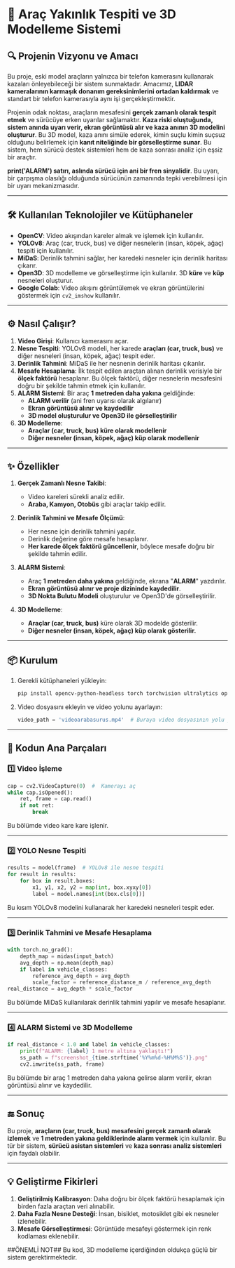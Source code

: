 # **🚀 Araç Yakınlık Tespiti ve 3D Modelleme Sistemi**

## **🔍 Projenin Vizyonu ve Amacı**
Bu proje, eski model araçların yalnızca bir telefon kamerasını kullanarak kazaları önleyebileceği bir sistem sunmaktadır. Amacımız, **LIDAR kameralarının karmaşık donanım gereksinimlerini ortadan kaldırmak** ve standart bir telefon kamerasıyla aynı işi gerçekleştirmektir. 

Projenin odak noktası, araçların mesafesini **gerçek zamanlı olarak tespit etmek** ve sürücüye erken uyarılar sağlamaktır. **Kaza riski oluştuğunda, sistem anında uyarı verir, ekran görüntüsü alır ve kaza anının 3D modelini oluşturur**. Bu 3D model, kaza anını simüle ederek, kimin suçlu kimin suçsuz olduğunu belirlemek için **kanıt niteliğinde bir görselleştirme sunar**. Bu sistem, hem sürücü destek sistemleri hem de kaza sonrası analiz için eşsiz bir araçtır.

**print('ALARM') satırı, aslında sürücü için ani bir fren sinyalidir**. Bu uyarı, bir çarpışma olasılığı olduğunda sürücünün zamanında tepki verebilmesi için bir uyarı mekanizmasıdır.

---

## **🛠️ Kullanılan Teknolojiler ve Kütüphaneler**

- **OpenCV**: Video akışından kareler almak ve işlemek için kullanılır.
- **YOLOv8**: Araç (car, truck, bus) ve diğer nesnelerin (insan, köpek, ağaç) tespiti için kullanılır.
- **MiDaS**: Derinlik tahmini sağlar, her karedeki nesneler için derinlik haritası çıkarır.
- **Open3D**: 3D modelleme ve görselleştirme için kullanılır. 3D **küre** ve **küp** nesneleri oluşturur.
- **Google Colab**: Video akışını görüntülemek ve ekran görüntülerini göstermek için `cv2_imshow` kullanılır.

---

## **⚙️ Nasıl Çalışır?**

1. **Video Girişi**: Kullanıcı kamerasını açar.
2. **Nesne Tespiti**: YOLOv8 modeli, her karede **araçları (car, truck, bus)** ve diğer nesneleri (insan, köpek, ağaç) tespit eder.
3. **Derinlik Tahmini**: MiDaS ile her nesnenin derinlik haritası çıkarılır.
4. **Mesafe Hesaplama**: İlk tespit edilen araçtan alınan derinlik verisiyle bir **ölçek faktörü** hesaplanır. Bu ölçek faktörü, diğer nesnelerin mesafesini doğru bir şekilde tahmin etmek için kullanılır.
5. **ALARM Sistemi**: Bir araç **1 metreden daha yakına** geldiğinde:
   - **ALARM verilir** (ani fren uyarısı olarak algılanır)
   - **Ekran görüntüsü alınır ve kaydedilir**
   - **3D model oluşturulur ve Open3D ile görselleştirilir**
6. **3D Modelleme**:
   - **Araçlar (car, truck, bus) küre olarak modellenir**
   - **Diğer nesneler (insan, köpek, ağaç) küp olarak modellenir**

---

## **✨ Özellikler**

1. **Gerçek Zamanlı Nesne Takibi**:
   - Video kareleri sürekli analiz edilir.
   - **Araba, Kamyon, Otobüs** gibi araçlar takip edilir.

2. **Derinlik Tahmini ve Mesafe Ölçümü**:
   - Her nesne için derinlik tahmini yapılır.
   - Derinlik değerine göre mesafe hesaplanır.
   - **Her karede ölçek faktörü güncellenir**, böylece mesafe doğru bir şekilde tahmin edilir.

3. **ALARM Sistemi**:
   - Araç **1 metreden daha yakına** geldiğinde, ekrana "**ALARM**" yazdırılır.
   - **Ekran görüntüsü alınır ve proje dizininde kaydedilir**.
   - **3D Nokta Bulutu Modeli** oluşturulur ve Open3D'de görselleştirilir.

4. **3D Modelleme**:
   - **Araçlar (car, truck, bus)** küre olarak 3D modelde gösterilir.
   - **Diğer nesneler (insan, köpek, ağaç) küp olarak gösterilir.**

---

## **📦 Kurulum**

1. Gerekli kütüphaneleri yükleyin:
   ```bash
   pip install opencv-python-headless torch torchvision ultralytics open3d pillow
   ```
2. Video dosyasını ekleyin ve video yolunu ayarlayın:
   ```python
   video_path = 'videoarabasurus.mp4'  # Buraya video dosyasının yolu yazılmalı
   ```

---

## **🧱 Kodun Ana Parçaları**

### **1️⃣ Video İşleme**
```python
cap = cv2.VideoCapture(0)  #  Kamerayı aç
while cap.isOpened():
    ret, frame = cap.read()
    if not ret:
        break
```
Bu bölümde video kare kare işlenir.

---

### **2️⃣ YOLO Nesne Tespiti**
```python
results = model(frame)  # YOLOv8 ile nesne tespiti
for result in results:
    for box in result.boxes:
        x1, y1, x2, y2 = map(int, box.xyxy[0])
        label = model.names[int(box.cls[0])]
```
Bu kısım YOLOv8 modelini kullanarak her karedeki nesneleri tespit eder.

---

### **3️⃣ Derinlik Tahmini ve Mesafe Hesaplama**
```python
with torch.no_grad():
    depth_map = midas(input_batch)
    avg_depth = np.mean(depth_map)
    if label in vehicle_classes:
        reference_avg_depth = avg_depth
        scale_factor = reference_distance_m / reference_avg_depth
real_distance = avg_depth * scale_factor
```
Bu bölümde MiDaS kullanılarak derinlik tahmini yapılır ve mesafe hesaplanır.

---

### **4️⃣ ALARM Sistemi ve 3D Modelleme**
```python
if real_distance < 1.0 and label in vehicle_classes:
    print(f"ALARM: {label} 1 metre altına yaklaştı!")
    ss_path = f"screenshot_{time.strftime('%Y%m%d-%H%M%S')}.png"
    cv2.imwrite(ss_path, frame)
```
Bu bölümde bir araç 1 metreden daha yakına gelirse alarm verilir, ekran görüntüsü alınır ve kaydedilir.

---

## **🔚 Sonuç**
Bu proje, **araçların (car, truck, bus) mesafesini gerçek zamanlı olarak izlemek** ve **1 metreden yakına geldiklerinde alarm vermek** için kullanılır. Bu tür bir sistem, **sürücü asistan sistemleri** ve **kaza sonrası analiz sistemleri** için faydalı olabilir.

---

## **💡 Geliştirme Fikirleri**
1. **Geliştirilmiş Kalibrasyon**: Daha doğru bir ölçek faktörü hesaplamak için birden fazla araçtan veri alınabilir.
2. **Daha Fazla Nesne Desteği**: İnsan, bisiklet, motosiklet gibi ek nesneler izlenebilir.
3. **Mesafe Görselleştirmesi**: Görüntüde mesafeyi göstermek için renk kodlaması eklenebilir.

##ÖNEMLİ NOT##
Bu kod, 3D modelleme içerdiğinden oldukça güçlü bir sistem gerektirmektedir. 
